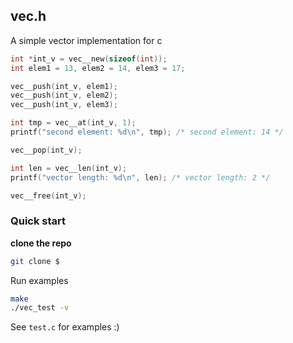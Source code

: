 ## vec.h

A simple vector implementation for c

```c
int *int_v = vec__new(sizeof(int));
int elem1 = 13, elem2 = 14, elem3 = 17;

vec__push(int_v, elem1);
vec__push(int_v, elem2);
vec__push(int_v, elem3);

int tmp = vec__at(int_v, 1);
printf("second element: %d\n", tmp); /* second element: 14 */

vec__pop(int_v);

int len = vec__len(int_v);
printf("vector length: %d\n", len); /* vector length: 2 */

vec__free(int_v);
```

### Quick start

**clone the repo**
```bash
git clone $
```

Run examples
```bash
make
./vec_test -v
```

See `test.c` for examples :)
